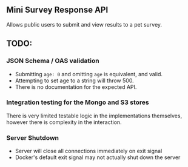 Mini Survey Response API
------------------------

Allows public users to submit and view results to a pet survey.


## TODO:

### JSON Schema / OAS validation

- Submitting `age: 0` and omitting `age` is equivalent, and valid.
- Attempting to set age to a string will throw 500.
- There is no documentation for the expected API.

### Integration testing for the Mongo and S3 stores

There is very limited testable logic in the implementations themselves, however
there is complexity in the interaction. 

### Server Shutdown

- Server will close all connections immediately on exit signal
- Docker's default exit signal may not actually shut down the server
